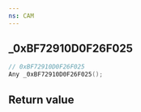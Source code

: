 ```yaml
---
ns: CAM
---
```

## _0xBF72910D0F26F025

```c
// 0xBF72910D0F26F025
Any _0xBF72910D0F26F025();
```


## Return value
